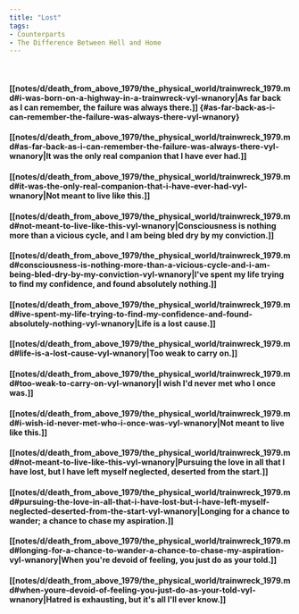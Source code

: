 ```yaml
---
title: "Lost"
tags:
- Counterparts
- The Difference Between Hell and Home
---
```

&nbsp;
#### [[notes/d/death_from_above_1979/the_physical_world/trainwreck_1979.md#i-was-born-on-a-highway-in-a-trainwreck-vyl-wnanory|As far back as I can remember, the failure was always there.]] {#as-far-back-as-i-can-remember-the-failure-was-always-there-vyl-wnanory}
#### [[notes/d/death_from_above_1979/the_physical_world/trainwreck_1979.md#as-far-back-as-i-can-remember-the-failure-was-always-there-vyl-wnanory|It was the only real companion that I have ever had.]]
#### [[notes/d/death_from_above_1979/the_physical_world/trainwreck_1979.md#it-was-the-only-real-companion-that-i-have-ever-had-vyl-wnanory|Not meant to live like this.]]
#### [[notes/d/death_from_above_1979/the_physical_world/trainwreck_1979.md#not-meant-to-live-like-this-vyl-wnanory|Consciousness is nothing more than a vicious cycle, and I am being bled dry by my conviction.]]
#### [[notes/d/death_from_above_1979/the_physical_world/trainwreck_1979.md#consciousness-is-nothing-more-than-a-vicious-cycle-and-i-am-being-bled-dry-by-my-conviction-vyl-wnanory|I've spent my life trying to find my confidence, and found absolutely nothing.]]
#### [[notes/d/death_from_above_1979/the_physical_world/trainwreck_1979.md#ive-spent-my-life-trying-to-find-my-confidence-and-found-absolutely-nothing-vyl-wnanory|Life is a lost cause.]]
#### [[notes/d/death_from_above_1979/the_physical_world/trainwreck_1979.md#life-is-a-lost-cause-vyl-wnanory|Too weak to carry on.]]
#### [[notes/d/death_from_above_1979/the_physical_world/trainwreck_1979.md#too-weak-to-carry-on-vyl-wnanory|I wish I'd never met who I once was.]]
#### [[notes/d/death_from_above_1979/the_physical_world/trainwreck_1979.md#i-wish-id-never-met-who-i-once-was-vyl-wnanory|Not meant to live like this.]]
#### [[notes/d/death_from_above_1979/the_physical_world/trainwreck_1979.md#not-meant-to-live-like-this-vyl-wnanory|Pursuing the love in all that I have lost, but I have left myself neglected, deserted from the start.]]
#### [[notes/d/death_from_above_1979/the_physical_world/trainwreck_1979.md#pursuing-the-love-in-all-that-i-have-lost-but-i-have-left-myself-neglected-deserted-from-the-start-vyl-wnanory|Longing for a chance to wander; a chance to chase my aspiration.]]
#### [[notes/d/death_from_above_1979/the_physical_world/trainwreck_1979.md#longing-for-a-chance-to-wander-a-chance-to-chase-my-aspiration-vyl-wnanory|When you're devoid of feeling, you just do as your told.]]
#### [[notes/d/death_from_above_1979/the_physical_world/trainwreck_1979.md#when-youre-devoid-of-feeling-you-just-do-as-your-told-vyl-wnanory|Hatred is exhausting, but it's all I'll ever know.]]
